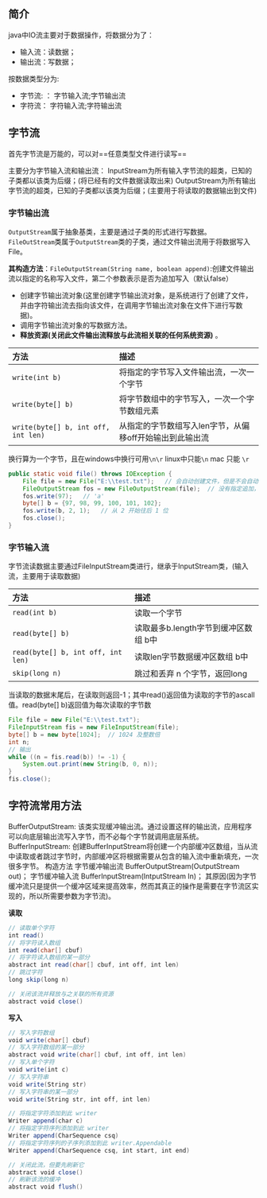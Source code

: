 ## 简介
java中IO流主要对于数据操作，将数据分为了：

-   输入流：读数据；
-   输出流：写数据；  


按数据类型分为:
-   字节流: ：
    字节输入流;字节输出流
-   字符流：
    字符输入流;字符输出流

## 字节流

首先字节流是万能的，可以对==任意类型文件进行读写==

主要分为字节输入流和输出流：
InputStream为所有输入字节流的超类，已知的子类都以该类为后缀；(将已经有的文件数据读取出来)
OutputStream为所有输出字节流的超类，已知的子类都以该类为后缀；(主要用于将读取的数据输出到文件)

### 字节输出流

`OutputStream`属于抽象基类，主要是通过子类的形式进行写数据。
`FileOutStream`类属于`OutputStream`类的子类，通过文件输出流用于将数据写入File。

**其构造方法**：`FileOutputStream(String name, boolean append)`:创建文件输出流以指定的名称写入文件，第二个参数表示是否为追加写入（默认false）

-   创建字节输出流对象(这里创建字节输出流对象，是系统进行了创建了文件，并由字符输出流去指向该文件，在调用字节输出流对象在文件下进行写数据)。
-   调用字节输出流对象的写数据方法。
-   **释放资源(关闭此文件输出流释放与此流相关联的任何系统资源)** 。

|方法|描述|
|:--|:--|
|`write(int b)`|将指定的字节写入文件输出流，一次一个字节|
|`write(byte[] b)`|将字节数组中的字节写入，一次一个字节数组元素|
|`write(byte[] b, int off, int len)`|从指定的字节数组写入len字节，从偏移off开始输出到此输出流|

换行算为一个字节，且在windows中换行可用`\n\r` linux中只能`\n` mac 只能 `\r`

```java
public static void file() throws IOException {
	File file = new File("E:\\test.txt");   // 会自动创建文件，但是不会自动创建目录  
	FileOutputStream fos = new FileOutputStream(file);  // 没有指定追加，会覆盖  
	fos.write(97);   // 'a'  
	byte[] b = {97, 98, 99, 100, 101, 102};  
	fos.write(b, 2, 1);   // 从 2 开始往后 1 位  
	fos.close();
}
```

### 字节输入流

字节流读数据主要通过FileInputStream类进行，继承于InputStream类，(输入流，主要用于读取数据)

|方法|描述|
|:--|:--|
|`read(int b)`|读取一个字节|
|`read(byte[] b)`|读取最多b.length字节到缓冲区数组 b中|
|`read(byte[] b, int off, int len)`|读取len字节数据缓冲区数组 b中|
|`skip(long n)`|跳过和丢弃 n 个字节，返回long|

当读取的数据末尾后，在读取则返回-1；其中read()返回值为读取的字节的ascall值。read(byte[] b)返回值为每次读取的字节数

```java
File file = new File("E:\\test.txt");  
FileInputStream fis = new FileInputStream(file);  
byte[] b = new byte[1024];  // 1024 及整数倍  
int n;  
// 输出  
while ((n = fis.read(b)) != -1) {  
    System.out.print(new String(b, 0, n));  
}  
fis.close();
```

## 字符流常用方法

BufferOutputStream:
该类实现缓冲输出流。通过设置这样的输出流，应用程序可以向底层输出流写入字节，而不必每个字节就调用底层系统。
BufferInputStream:
创建BufferInputStream将创建一个内部缓冲区数组，当从流中读取或者跳过字节时，内部缓冲区将根据需要从包含的输入流中重新填充，一次很多字节。
构造方法
字节缓冲输出流
BufferOutputStream(OutputStream out)；
字节缓冲输入流
BufferInputStream(IntputStream In)；
其原因(因为字节缓冲流只是提供一个缓冲区域来提高效率，然而其真正的操作是需要在字节流区实现的，所以所需要参数为字节流)。

**读取**
   
```java
// 读取单个字符
int read()
// 将字符读入数组
int read(char[] cbuf)
// 将字符读入数组的某一部分
abstract int read(char[] cbuf, int off, int len)
// 跳过字符
long skip(long n)

// 关闭该流并释放与之关联的所有资源
abstract void close()
```

**写入**

```java
// 写入字符数组
void write(char[] cbuf)
// 写入字符数组的某一部分
abstract void write(char[] cbuf, int off, int len)
// 写入单个字符
void write(int c)
// 写入字符串
void write(String str)
// 写入字符串的某一部分
void write(String str, int off, int len)

// 将指定字符添加到此 writer
Writer append(char c)
// 将指定字符序列添加到此 writer
Writer append(CharSequence csq)
// 将指定字符序列的子序列添加到此 writer.Appendable
Writer append(CharSequence csq, int start, int end)

// 关闭此流，但要先刷新它
abstract void close()
// 刷新该流的缓冲
abstract void flush()
```
